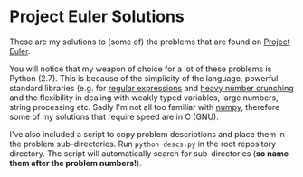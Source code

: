 Project Euler Solutions
=======================

These are my solutions to (some of) the problems that are found on 
[Project Euler](http://projecteuler.net/problems).

You will notice that my weapon of choice for a lot of these problems is
Python (2.7). This is because of the simplicity of the language, powerful standard
libraries (e.g. for [regular expressions](http://docs.python.org/2/library/re.html)
and [heavy number crunching](http://www.numpy.org/) and the flexibility in
dealing with weakly typed variables, large numbers, string processing etc.
Sadly I'm not all too familiar with [numpy](http://www.numpy.org/),
therefore some of my solutions that require speed are in C (GNU).

I've also included a script to copy problem descriptions and place them in the
problem sub-directories. Run `python descs.py` in the root repository directory.
The script will automatically search for sub-directories (**so name them after
the problem numbers!**).
